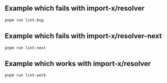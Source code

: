 ## Example which fails with import-x/resolver

```bash
pnpm run lint-bug
````

## Example which fails with import-x/resolver-next

```bash
pnpm run lint-next
````

## Example which works with import-x/resolver

```bash
pnpm run lint-work
````
